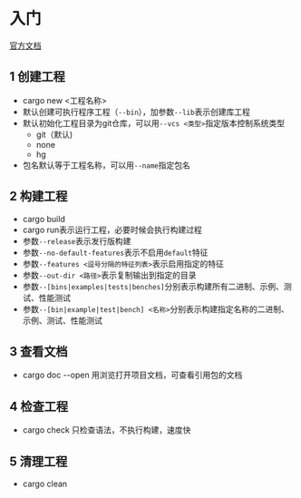 # 入门

[官方文档](https://doc.rust-lang.org/cargo/index.html)

## 1 创建工程

* cargo new <工程名称>
* 默认创建可执行程序工程（`--bin`），加参数`--lib`表示创建库工程
* 默认初始化工程目录为git仓库，可以用`--vcs <类型>`指定版本控制系统类型
  * git（默认)
  * none
  * hg
* 包名默认等于工程名称，可以用`--name`指定包名

## 2 构建工程

* cargo build
* cargo run表示运行工程，必要时候会执行构建过程
* 参数`--release`表示发行版构建
* 参数`--no-default-features`表示不启用`default`特征
* 参数`--features <逗号分隔的特征列表>`表示启用指定的特征
* 参数`--out-dir <路径>`表示复制输出到指定的目录
* 参数`--[bins|examples|tests|benches]`分别表示构建所有二进制、示例、测试、性能测试
* 参数`--[bin|example|test|bench] <名称>`分别表示构建指定名称的二进制、示例、测试、性能测试

## 3 查看文档

* cargo doc --open 用浏览打开项目文档，可查看引用包的文档

## 4 检查工程

* cargo check 只检查语法，不执行构建，速度快

## 5 清理工程

* cargo clean

